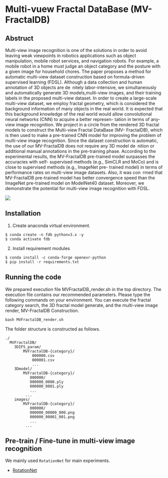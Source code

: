 # Multi-vuew Fractal DataBase (MV-FractalDB) 

## Abstruct

Multi-view image recognition is one of the solutions in order to avoid leaving weak viewpoints in robotics applications such as object manipulation, mobile robot services, and navigation robots. For example, a mobile robot in a home must judge an object category and the posture with a given image for household chores. The paper proposes a method for automatic multi-view dataset construction based on formula-driven supervised learning (FDSL). Although a data collection and human annotation of 3D objects are de nitely labor-intensive, we simultaneously and automatically generate 3D models,multi-view images, and their training labels in the proposed multi-view dataset. In order to create a large-scale multi-view dataset, we employ fractal geometry, which is considered the background information of many objects in the real world. It is expected that this background knowledge of the real world would allow convolutional neural networks (CNN) to acquire a better represen- tation in terms of any-view image recognition. We project in a circle from the rendered 3D fractal models to construct the Multi-view Fractal DataBase (MV- FractalDB), which is then used to make a pre-trained CNN model for improving the problem of multi-view image recognition. Since the dataset construction is automatic, the use of our MV-FractalDB does not require any 3D model de nition or additional manual annotations in the pre-training phase. According to the experimental results, the MV-FractalDB pre-trained model surpasses the accuracies with self- supervised methods (e.g., SimCLR and MoCo) and is close to supervised methods (e.g., ImageNet pre- trained model) in terms of performance rates on multi-view image datasets. Also, it was con rmed that MV-FractalDB pre-trained model has better convergence speed than the ImageNet pre-trained model on ModelNet40 dataset. Moreover, we demonstrate the potential for multi-view image recognition with FDSL.

![](mvfractal.gif)

## Installation
1. Create anaconda virtual environment.
```
$ conda create -n fdb python=3.x -y
$ conda activate fdb
```

2. Install requirement modules
```
$ conda install -c conda-forge openexr-python
$ pip install -r requirements.txt
```

## Running the code

We prepared execution file MVFractalDB_render.sh in the top directory. 
The execution file contains our recommended parameters. 
Please type the following commands on your environment. 
You can execute the fractal category search, the 3D fractal model generate, and the multi-view image render, MV-FractalDB Construction.

```bash MVFractalDB_render.sh```

The folder structure is constructed as follows.

```misc
./
  MVFractalDB/
    3DIFS_param/
        MVFractalDB-{category}/
            000000.csv
            000001.csv
            ...
    3Dmodel/
        MVFractalDB-{category}/
           000000/
           000000_0000.ply
           000000_0001.ply
           ...
         ...
    images/
        MVFractalDB-{category}/
           000000/
           000000_00000_000.png
           000000_00001_001.png
           ...
         ...
```

## Pre-train / Fine-tune in multi-view image recognition
 We mainly used ```RotationNet``` for main experiments.

* [RotationNet](https://kanezaki.github.io/rotationnet/)